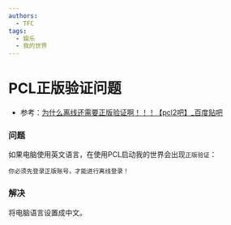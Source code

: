 ```yaml
---
authors:
  - TFC
tags:
  - 娱乐
  - 我的世界
---
```


# PCL正版验证问题
- 参考：[为什么离线还需要正版验证啊！！！【pcl2吧】_百度贴吧](https://tieba.baidu.com/p/9341981820)

### 问题
如果电脑使用英文语言，在使用PCL启动我的世界会出现`正版验证`：
```
你必须先登录正版账号，才能进行离线登录！
```
### 解决
将电脑语言设置成中文。